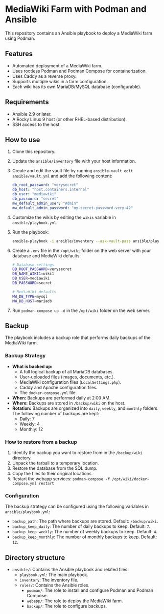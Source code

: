 # MediaWiki Farm with Podman and Ansible

This repository contains an Ansible playbook to deploy a MediaWiki farm using Podman.

## Features

*   Automated deployment of a MediaWiki farm.
*   Uses rootless Podman and Podman Compose for containerization.
*   Uses Caddy as a reverse proxy.
*   Supports multiple wikis in a farm configuration.
*   Each wiki has its own MariaDB/MySQL database (configurable).

## Requirements

*   Ansible 2.9 or later.
*   A Rocky Linux 9 host (or other RHEL-based distribution).
*   SSH access to the host.

## How to use

1.  Clone this repository.
2.  Update the `ansible/inventory` file with your host information.
3.  Create and edit the vault file by running `ansible-vault edit ansible/vault.yml` and add the following content:

    ```yaml
    db_root_password: "verysecret"
    db_host: "host.containers.internal"
    db_user: "mediawiki"
    db_password: "secret"
    mw_default_admin_user: "Admin"
    mw_default_admin_password: "my-secret-password-very-42"
    ```

4.  Customize the wikis by editing the `wikis` variable in `ansible/playbook.yml`.
5.  Run the playbook:

    ```bash
    ansible-playbook -i ansible/inventory --ask-vault-pass ansible/playbook.yml
    ```
6.  Create a `.env` file in the `/opt/wiki` folder on the web server with your database and MediaWiki defaults:

    ```bash
    # Database settings
    DB_ROOT_PASSWORD=verysecret
    DB_NAME_WIKI1=wiki1
    DB_USER=mediawiki
    DB_PASSWORD=secret

    # MediaWiki defaults
    MW_DB_TYPE=mysql
    MW_DB_HOST=mariadb
    ```
7.  Run `podman compose up -d` in the `/opt/wiki` folder on the web server.

## Backup

The playbook includes a backup role that performs daily backups of the MediaWiki farm.

### Backup Strategy

*   **What is backed up:**
    *   A full logical backup of all MariaDB databases.
    *   User-uploaded files (images, documents, etc.).
    *   MediaWiki configuration files (`LocalSettings.php`).
    *   Caddy and Apache configuration files.
    *   The `docker-compose.yml` file.
*   **When:** Backups are performed daily at 2:00 AM.
*   **Where:** Backups are stored in `/backup/wiki` on the host.
*   **Rotation:** Backups are organized into `daily`, `weekly`, and `monthly` folders. The following number of backups are kept:
    *   Daily: 7
    *   Weekly: 4
    *   Monthly: 12

### How to restore from a backup

1.  Identify the backup you want to restore from in the `/backup/wiki` directory.
2.  Unpack the tarball to a temporary location.
3.  Restore the database from the SQL dump.
4.  Copy the files to their original locations.
5.  Restart the webapp services: `podman-compose -f /opt/wiki/docker-compose.yml restart`

### Configuration

The backup strategy can be configured using the following variables in `ansible/playbook.yml`:

*   `backup_path`: The path where backups are stored. Default: `/backup/wiki`.
*   `backup_keep_daily`: The number of daily backups to keep. Default: `7`.
*   `backup_keep_weekly`: The number of weekly backups to keep. Default: `4`.
*   `backup_keep_monthly`: The number of monthly backups to keep. Default: `12`.

## Directory structure

*   `ansible/`: Contains the Ansible playbook and related files.
    *   `playbook.yml`: The main playbook.
    *   `inventory`: The inventory file.
    *   `roles/`: Contains the Ansible roles.
        *   `podman/`: The role to install and configure Podman and Podman Compose.
        *   `webapp/`: The role to deploy the MediaWiki farm.
        *   `backup/`: The role to configure backups.
